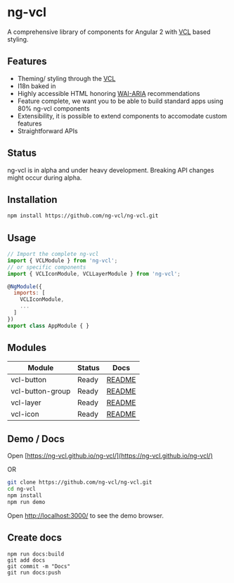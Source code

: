 # ng-vcl

A comprehensive library of components for Angular 2 with [VCL](http://vcl.github.io/) based styling.

## Features

- Theming/ styling through the [VCL](http://vcl.github.io/)
- I18n baked in
- Highly accessible HTML honoring [WAI-ARIA](https://www.w3.org/WAI/intro/aria) recommendations
- Feature complete, we want you to be able to build standard apps using 80% ng-vcl components
- Extensibility, it is possible to extend components to accomodate custom features
- Straightforward APIs

## Status

ng-vcl is in alpha and under heavy development.
Breaking API changes might occur during alpha.

## Installation

```sh
npm install https://github.com/ng-vcl/ng-vcl.git
```

## Usage

```js
// Import the complete ng-vcl
import { VCLModule } from 'ng-vcl';
// or specific components
import { VCLIconModule, VCLLayerModule } from 'ng-vcl';

@NgModule({
  imports: [
    VCLIconModule,
    ...
  ]
})
export class AppModule { }
```


## Modules

| Module           | Status                                       | Docs         |
|------------------|----------------------------------------------|--------------|
| vcl-button       |                                        Ready |  [README][1] |
| vcl-button-group |                                        Ready |  [README][2] |
| vcl-layer        |                                        Ready |  [README][3] |
| vcl-icon         |                                        Ready |  [README][4] |

 [1]: https://github.com/ng-vcl/ng-vcl/blob/master/src/components/button/README.md
 [2]: https://github.com/ng-vcl/ng-vcl/blob/master/src/components/button-group/README.md
 [3]: https://github.com/ng-vcl/ng-vcl/blob/master/src/components/layer/README.md
 [4]: https://github.com/ng-vcl/ng-vcl/blob/master/src/components/icon/README.md


## Demo / Docs

Open [https://ng-vcl.github.io/ng-vcl/](https://ng-vcl.github.io/ng-vcl/)

OR

```sh
git clone https://github.com/ng-vcl/ng-vcl.git
cd ng-vcl
npm install
npm run demo
```
Open [http://localhost:3000/](http://localhost:3000/) to see the demo browser.

## Create docs

```
npm run docs:build
git add docs
git commit -m "Docs"
git run docs:push
```
